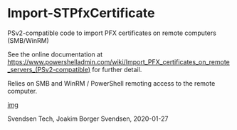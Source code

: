 # Import-STPfxCertificate

PSv2-compatible code to import PFX certificates on remote computers (SMB/WinRM)

See the online documentation at https://www.powershelladmin.com/wiki/Import_PFX_certificates_on_remote_servers_(PSv2-compatible) for further detail.

Relies on SMB and WinRM / PowerShell remoting access to the remote computer.

[img](/Import-PfxCertificate-example.png)

Svendsen Tech, Joakim Borger Svendsen, 2020-01-27
